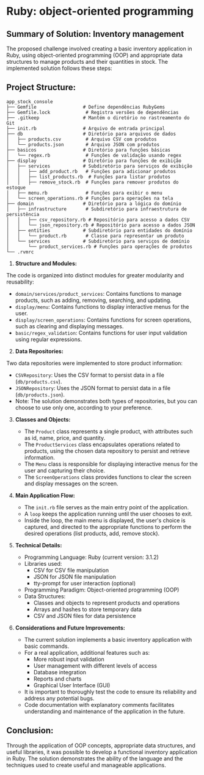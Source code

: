 # Ruby: object-oriented programming

## Summary of Solution: Inventory management

The proposed challenge involved creating a basic inventory application in Ruby, using object-oriented programming (OOP) and appropriate data structures to manage products and their quantities in stock. The implemented solution follows these steps:

## Project Structure:

```
app_stock_console
├── Gemfile                 # Define dependências RubyGems
├── Gemfile.lock             # Registra versões de dependências
├── .gitkeep                # Mantém o diretório no rastreamento do Git
├── init.rb                 # Arquivo de entrada principal
├── db                      # Diretório para arquivos de dados
│   ├── products.csv         # Arquivo CSV com produtos
│   └── products.json        # Arquivo JSON com produtos
├── basicos                 # Diretório para funções básicas
│   └── regex.rb             # Funções de validação usando regex
├── display                 # Diretório para funções de exibição
│   ├── services            # Subdiretório para serviços de exibição
│   │   ├── add_product.rb   # Funções para adicionar produtos
│   │   ├── list_products.rb  # Funções para listar produtos
│   │   ├── remove_stock.rb  # Funções para remover produtos do estoque
│   ├── menu.rb              # Funções para exibir o menu
│   └── screen_operations.rb # Funções para operações na tela
├── domain                  # Diretório para a lógica do domínio
│   ├── infrastructure       # Subdiretório para infraestrutura de persistência
│   │   ├── csv_repository.rb # Repositório para acesso a dados CSV
│   │   └── json_repository.rb # Repositório para acesso a dados JSON
│   ├── entities            # Subdiretório para entidades do domínio
│   │   └── product.rb       # Classe para representar um produto
│   └── services            # Subdiretório para serviços de domínio
│       └── product_services.rb # Funções para operações de produtos
└── .rvmrc 
```

1. **Structure and Modules:**

The code is organized into distinct modules for greater modularity and reusability:
   - `domain/services/product_services`: Contains functions to manage products, such as adding, removing, searching, and updating.
   - `display/menu`: Contains functions to display interactive menus for the user.
   - `display/screen_operations`: Contains functions for screen operations, such as clearing and displaying messages.
   - `basic/regex_validation`: Contains functions for user input validation using regular expressions.

2. **Data Repositories:**

Two data repositories were implemented to store product information:
   - `CSVRepository`: Uses the CSV format to persist data in a file (`db/products.csv`).
   - `JSONRepository`: Uses the JSON format to persist data in a file (`db/products.json`).
   - Note: The solution demonstrates both types of repositories, but you can choose to use only one, according to your preference.

3. **Classes and Objects:**

   - The `Product` class represents a single product, with attributes such as id, name, price, and quantity.
   - The `ProductServices` class encapsulates operations related to products, using the chosen data repository to persist and retrieve information.
   - The `Menu` class is responsible for displaying interactive menus for the user and capturing their choice.
   - The `ScreenOperations` class provides functions to clear the screen and display messages on the screen.

4. **Main Application Flow:**

   - The `init.rb` file serves as the main entry point of the application.
   - A `loop` keeps the application running until the user chooses to exit.
   - Inside the loop, the main menu is displayed, the user's choice is captured, and directed to the appropriate functions to perform the desired operations (list products, add, remove stock).

5. **Technical Details:**

   - Programming Language: Ruby (current version: 3.1.2)
   - Libraries used:
     - CSV for CSV file manipulation
     - JSON for JSON file manipulation
     - tty-prompt for user interaction (optional)
   - Programming Paradigm: Object-oriented programming (OOP)
   - Data Structures:
     - Classes and objects to represent products and operations
     - Arrays and hashes to store temporary data
     - CSV and JSON files for data persistence

6. **Considerations and Future Improvements:**

   - The current solution implements a basic inventory application with basic commands.
   - For a real application, additional features such as:
     - More robust input validation
     - User management with different levels of access
     - Database integration
     - Reports and charts
     - Graphical User Interface (GUI)
   - It is important to thoroughly test the code to ensure its reliability and address any potential bugs.
   - Code documentation with explanatory comments facilitates understanding and maintenance of the application in the future.

## Conclusion:

Through the application of OOP concepts, appropriate data structures, and useful libraries, it was possible to develop a functional inventory application in Ruby. The solution demonstrates the ability of the language and the techniques used to create useful and manageable applications.
